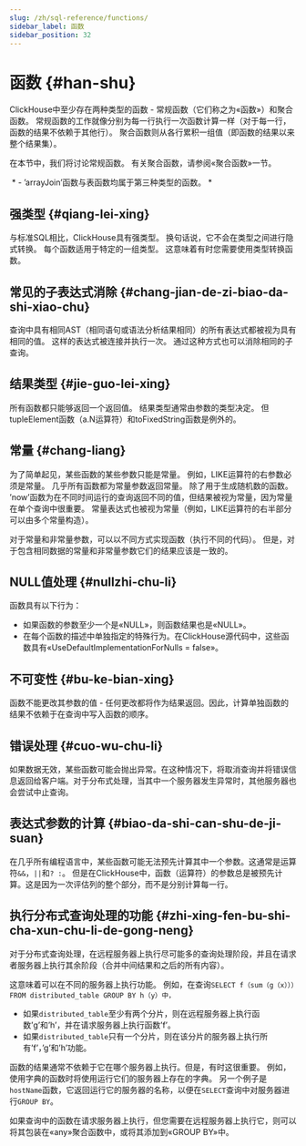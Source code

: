 ```yaml
---
slug: /zh/sql-reference/functions/
sidebar_label: 函数
sidebar_position: 32
---
```


# 函数 {#han-shu}

ClickHouse中至少存在两种类型的函数 - 常规函数（它们称之为«函数»）和聚合函数。 常规函数的工作就像分别为每一行执行一次函数计算一样（对于每一行，函数的结果不依赖于其他行）。 聚合函数则从各行累积一组值（即函数的结果以来整个结果集）。

在本节中，我们将讨论常规函数。 有关聚合函数，请参阅«聚合函数»一节。

 \* - ’arrayJoin’函数与表函数均属于第三种类型的函数。 \*

## 强类型 {#qiang-lei-xing}

与标准SQL相比，ClickHouse具有强类型。 换句话说，它不会在类型之间进行隐式转换。 每个函数适用于特定的一组类型。 这意味着有时您需要使用类型转换函数。

## 常见的子表达式消除 {#chang-jian-de-zi-biao-da-shi-xiao-chu}

查询中具有相同AST（相同语句或语法分析结果相同）的所有表达式都被视为具有相同的值。 这样的表达式被连接并执行一次。 通过这种方式也可以消除相同的子查询。

## 结果类型 {#jie-guo-lei-xing}

所有函数都只能够返回一个返回值。 结果类型通常由参数的类型决定。 但tupleElement函数（a.N运算符）和toFixedString函数是例外的。

## 常量 {#chang-liang}

为了简单起见，某些函数的某些参数只能是常量。 例如，LIKE运算符的右参数必须是常量。
几乎所有函数都为常量参数返回常量。 除了用于生成随机数的函数。
’now’函数为在不同时间运行的查询返回不同的值，但结果被视为常量，因为常量在单个查询中很重要。
常量表达式也被视为常量（例如，LIKE运算符的右半部分可以由多个常量构造）。

对于常量和非常量参数，可以以不同方式实现函数（执行不同的代码）。 但是，对于包含相同数据的常量和非常量参数它们的结果应该是一致的。

## NULL值处理 {#nullzhi-chu-li}

函数具有以下行为：

-   如果函数的参数至少一个是«NULL»，则函数结果也是«NULL»。
-   在每个函数的描述中单独指定的特殊行为。在ClickHouse源代码中，这些函数具有«UseDefaultImplementationForNulls = false»。

## 不可变性 {#bu-ke-bian-xing}

函数不能更改其参数的值 - 任何更改都将作为结果返回。因此，计算单独函数的结果不依赖于在查询中写入函数的顺序。

## 错误处理 {#cuo-wu-chu-li}

如果数据无效，某些函数可能会抛出异常。在这种情况下，将取消查询并将错误信息返回给客户端。对于分布式处理，当其中一个服务器发生异常时，其他服务器也会尝试中止查询。

## 表达式参数的计算 {#biao-da-shi-can-shu-de-ji-suan}

在几乎所有编程语言中，某些函数可能无法预先计算其中一个参数。这通常是运算符`&&`，`||`和`? :`。
但是在ClickHouse中，函数（运算符）的参数总是被预先计算。这是因为一次评估列的整个部分，而不是分别计算每一行。

## 执行分布式查询处理的功能 {#zhi-xing-fen-bu-shi-cha-xun-chu-li-de-gong-neng}

对于分布式查询处理，在远程服务器上执行尽可能多的查询处理阶段，并且在请求者服务器上执行其余阶段（合并中间结果和之后的所有内容）。

这意味着可以在不同的服务器上执行功能。
例如，在查询`SELECT f（sum（g（x）））FROM distributed_table GROUP BY h（y）中，`

-   如果`distributed_table`至少有两个分片，则在远程服务器上执行函数’g’和’h’，并在请求服务器上执行函数’f’。
-   如果`distributed_table`只有一个分片，则在该分片的服务器上执行所有’f’，’g’和’h’功能。

函数的结果通常不依赖于它在哪个服务器上执行。但是，有时这很重要。
例如，使用字典的函数时将使用运行它们的服务器上存在的字典。
另一个例子是`hostName`函数，它返回运行它的服务器的名称，以便在`SELECT`查询中对服务器进行`GROUP BY`。

如果查询中的函数在请求服务器上执行，但您需要在远程服务器上执行它，则可以将其包装在«any»聚合函数中，或将其添加到«GROUP BY»中。


